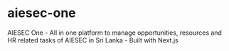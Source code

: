 # aiesec-one
AIESEC One - All in one platform to manage opportunities, resources and HR related tasks of AIESEC in Sri Lanka - Built with Next.js

